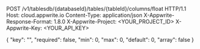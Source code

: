 POST /v1/tablesdb/{databaseId}/tables/{tableId}/columns/float HTTP/1.1
Host: cloud.appwrite.io
Content-Type: application/json
X-Appwrite-Response-Format: 1.8.0
X-Appwrite-Project: <YOUR_PROJECT_ID>
X-Appwrite-Key: <YOUR_API_KEY>

{
  "key": "",
  "required": false,
  "min": 0,
  "max": 0,
  "default": 0,
  "array": false
}

